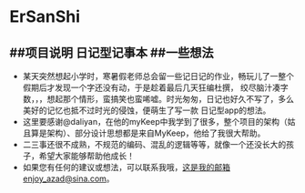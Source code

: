 # ErSanShi
##项目说明
  日记型记事本
##一些想法
- 
- 某天突然想起小学时，寒暑假老师总会留一些记日记的作业，畅玩儿了一整个假期后才发现一个字还没有动，于是趁着最后几天狂编杜撰，
绞尽脑汁凑字数，，，想起那个情形，蛮搞笑也蛮唏嘘。时光匆匆，日记也好久不写了，多么美好的记忆也抵不过时光的侵蚀，便萌生了写一款
日记型app的想法。
- 这里要感谢@daliyan，在他的myKeep中我学到了很多，整个项目的架构（姑且算是架构）、部分设计思想都是来自MyKeep，他给了我很大帮助。
- 二三事还很不成熟，不规范的编码、混乱的逻辑等等，就像一个还没长大的孩子，希望大家能够帮助他成长！
- 如果您有任何的建议或想法，可以联系我哦，这是我的邮箱enjoy_azad@sina.com。
